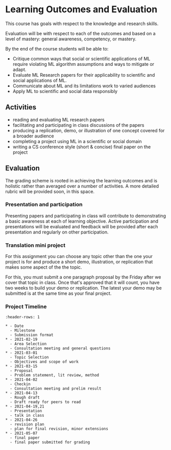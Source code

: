 # Learning Outcomes and Evaluation


This course has goals with respect to the knowledge and research skills.  

Evaluation will be with respect to each of the outcomes and based on a level of mastery: general awareness, competency, or mastery.


By the end of the course students will be able to:
- Critique common ways that social or scientific applications of ML require violating ML algorithm assumptions and ways to mitigate or adapt.
- Evaluate ML Research papers for their applicability to scientific and social applications of ML.
- Communicate about ML and its limitations work to varied audiences
- Apply ML to scientific and social data responsibly



## Activities

- reading and evaluating ML research papers
- facilitating and participating in class discussions of the papers
- producing a replication, demo, or illustration of one concept covered for a broader audience
- completing a project using ML in a scientific or social domain
- writing a CS conference style (short & concise) final paper on the project
<!-- - reflect on methodologies used in this type of research -->

<!-- - joint annotated bibliography -->

## Evaluation

The grading scheme is rooted in achieving the learning outcomes and is holistic rather than averaged over a number of activities.  A more detailed rubric will be provided soon, in this space.

### Presentation and participation

Presenting papers and participating in class will contribute to demonstrating a basic awareness at each of learning objective. Active participation and presentations will be evaluated and feedback will be provided after each presentation and regularly on other participation.


### Translation mini project

For this assignment you can choose any topic other than the one your project is for and produce a short demo, illustration, or replication that makes some aspect of the the topic.

For this, you must submit a one paragraph proposal by the Friday after we cover that topic in class.  Once that's approved that it will count, you have two weeks to build your demo or replication. The latest your demo may be submitted is at the same time as your final project.



### Project Timeline

```{list-table}
:header-rows: 1

* - Date
  - Milestone
  - Submission format
* - 2021-02-19
  - Area Selection
  - Consultation meeting and general questions
* - 2021-03-01
  - Topic Selection
  - Objectives and scope of work
* - 2021-03-15
  - Proposal
  - Problem statement, lit review, method
* - 2021-04-02
  - Checkin
  - Consultation meeting and prelim result
* - 2021-04-13
  - Rough draft
  - Draft ready for peers to read
* - 2021-04-19,21
  - Presentation
  - talk in class
* - 2021-04-26
  - revision plan
  - plan for final revision, minor extensions
* - 2021-05-07
  - final paper
  - final paper submitted for grading
```





<!-- Grading of individual items will be on a basis of mastery:
 - 0: not submitted or too incomplete to assess
 - 1: sincere attempt, general awareness of the skill/topic
 - 2: competent, sound understanding, but not too deep of a topic able to complete apply a skill with instruction
 - 3: -->
